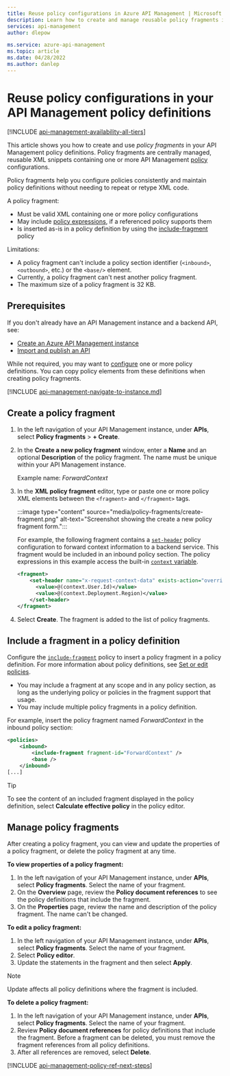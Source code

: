 ```yaml
---
title: Reuse policy configurations in Azure API Management | Microsoft Docs
description: Learn how to create and manage reusable policy fragments in Azure API Management. Policy fragments are XML elements containing policy configurations that can be included in any policy definition.
services: api-management
author: dlepow

ms.service: azure-api-management
ms.topic: article
ms.date: 04/28/2022
ms.author: danlep
---
```


# Reuse policy configurations in your API Management policy definitions

[!INCLUDE [api-management-availability-all-tiers](../../includes/api-management-availability-all-tiers.md)]

This article shows you how to create and use *policy fragments* in your API Management policy definitions. Policy fragments are centrally managed, reusable XML snippets containing one or more API Management [policy](api-management-howto-policies.md) configurations. 

Policy fragments help you configure policies consistently and maintain policy definitions without needing to repeat or retype XML code.

A policy fragment:

* Must be valid XML containing one or more policy configurations
* May include [policy expressions](api-management-policy-expressions.md), if a referenced policy supports them
* Is inserted as-is in a policy definition by using the [include-fragment](include-fragment-policy.md) policy

Limitations:

* A policy fragment can't include a policy section identifier (`<inbound>`, `<outbound>`, etc.) or the `<base/>` element.
* Currently, a policy fragment can't nest another policy fragment. 
* The maximum size of a policy fragment is 32 KB.

## Prerequisites

If you don't already have an API Management instance and a backend API, see:

- [Create an Azure API Management instance](get-started-create-service-instance.md)
- [Import and publish an API](import-and-publish.md)

While not required, you may want to [configure](set-edit-policies.md) one or more policy definitions. You can copy policy elements from these definitions when creating policy fragments.

[!INCLUDE [api-management-navigate-to-instance.md](../../includes/api-management-navigate-to-instance.md)]

## Create a policy fragment

1. In the left navigation of your API Management instance, under **APIs**, select **Policy fragments** > **+ Create**.
1. In the **Create a new policy fragment** window, enter a **Name** and an optional **Description** of the policy fragment. The name must be unique within your API Management instance.

    Example name: *ForwardContext*
1. In the **XML policy fragment** editor, type or paste one or more policy XML elements between the `<fragment>` and `</fragment>` tags. 

    :::image type="content" source="media/policy-fragments/create-fragment.png" alt-text="Screenshot showing the create a new policy fragment form.":::

    For example, the following fragment contains a [`set-header`](set-header-policy.md) policy configuration to forward context information to a backend service. This fragment would be included in an inbound policy section. The policy expressions in this example access the built-in [`context` variable](api-management-policy-expressions.md#ContextVariables).

    ```xml
    <fragment>
        <set-header name="x-request-context-data" exists-action="override">
          <value>@(context.User.Id)</value>
          <value>@(context.Deployment.Region)</value>
        </set-header>
    </fragment>
    ```
    
1. Select **Create**. The fragment is added to the list of policy fragments.

## Include a fragment in a policy definition

Configure the [`include-fragment`](include-fragment-policy.md) policy to insert a policy fragment in a policy definition. For more information about policy definitions, see [Set or edit policies](set-edit-policies.md).

* You may include a fragment at any scope and in any policy section, as long as the underlying policy or policies in the fragment support that usage.
* You may include multiple policy fragments in a policy definition.

For example, insert the policy fragment named *ForwardContext* in the inbound policy section:

```xml
<policies>
    <inbound>
        <include-fragment fragment-id="ForwardContext" />
        <base />
    </inbound>
[...]
```

> [!TIP]
> To see the content of an included fragment displayed in the policy definition, select **Calculate effective policy** in the policy editor.

## Manage policy fragments

After creating a policy fragment, you can view and update the properties of a policy fragment, or delete the policy fragment at any time.

**To view properties of a policy fragment:**

1. In the left navigation of your API Management instance, under **APIs**, select **Policy fragments**. Select the name of your fragment.
1. On the **Overview** page, review the **Policy document references** to see the policy definitions that include the fragment.
1. On the **Properties** page, review the name and description of the policy fragment. The name can't be changed.

**To edit a policy fragment:**

1. In the left navigation of your API Management instance, under **APIs**, select **Policy fragments**. Select the name of your fragment.
1. Select **Policy editor**. 
1. Update the statements in the fragment and then select **Apply**.

> [!NOTE]
> Update affects all policy definitions where the fragment is included.

**To delete a policy fragment:**

1. In the left navigation of your API Management instance, under **APIs**, select **Policy fragments**. Select the name of your fragment.
1. Review **Policy document references** for policy definitions that include the fragment. Before a fragment can be deleted, you must remove the fragment references from all policy definitions.
1. After all references are removed, select **Delete**.

[!INCLUDE [api-management-policy-ref-next-steps](../../includes/api-management-policy-ref-next-steps.md)]
